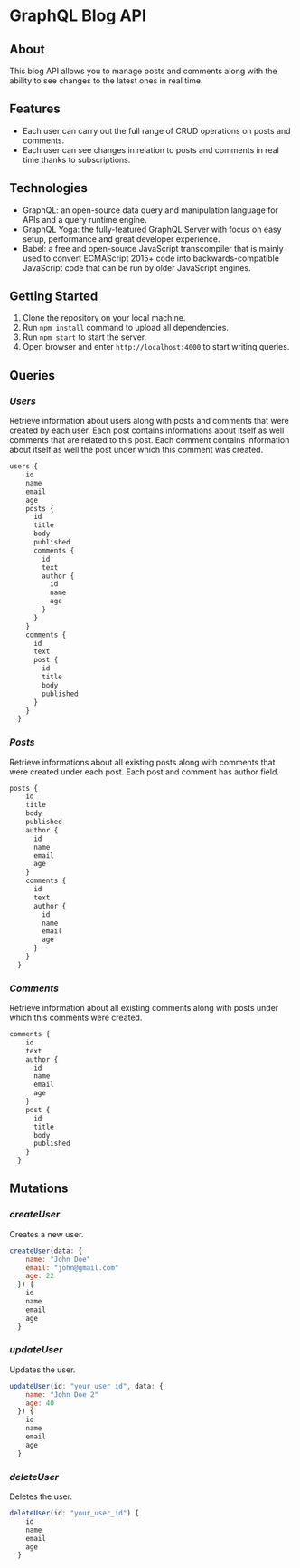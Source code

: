 # GraphQL Blog API

## About 

This blog API allows you to manage posts and comments along with the ability to see changes to the latest ones in real time.

## Features

- Each user can carry out the full range of CRUD operations on posts and comments.
- Each user can see changes in relation to posts and comments in real time thanks to subscriptions.

## Technologies

- GraphQL: an open-source data query and manipulation language for APIs and a query runtime engine.
- GraphQL Yoga: the fully-featured GraphQL Server with focus on easy setup, performance and great developer experience.
- Babel: a free and open-source JavaScript transcompiler that is mainly used to convert ECMAScript 2015+ code into backwards-compatible JavaScript code that can be run by older JavaScript engines.

## Getting Started

1. Clone the repository on your local machine.
2. Run `npm install` command to upload all dependencies.
3. Run `npm start` to start the server.
4. Open browser and enter `http://localhost:4000` to start writing queries.

## Queries

### _Users_

Retrieve information about users along with posts and comments that were created by each user. Each post contains informations about itself as well comments that are related to this post. Each comment contains information about itself as well the post under which this comment was created.

```javascript
users {
    id
    name
    email
    age
    posts {
      id
      title
      body
      published
      comments {
        id
        text
        author {
          id
          name
          age
        }
      }
    }
    comments {
      id
      text
      post {
        id
        title
        body
        published
      }
    }
  }
```

### _Posts_

Retrieve informations about all existing posts along with comments that were created under each post. Each post and comment has author field.

```javascript
posts {
    id
    title
    body
    published
    author {
      id
      name
      email
      age
    }
    comments {
      id
      text
      author {
        id
        name
        email
        age
      }
    }
  }
```

### _Comments_

Retrieve information about all existing comments along with posts under which this comments were created.

```javascript
comments {
    id
    text
    author {
      id
      name
      email
      age
    }
    post {
      id
      title
      body
      published
    }
  }
```

## Mutations

### _createUser_

Creates a new user.

```javascript
createUser(data: {
    name: "John Doe"
    email: "john@gmail.com"
    age: 22
  }) {
    id
    name
    email
    age
  }
```

### _updateUser_

Updates the user.

```javascript
updateUser(id: "your_user_id", data: {
    name: "John Doe 2"
    age: 40
  }) {
    id
    name
    email
    age
  }
```

### _deleteUser_

Deletes the user.

```javascript
deleteUser(id: "your_user_id") {
    id
    name
    email
    age
  }
```
